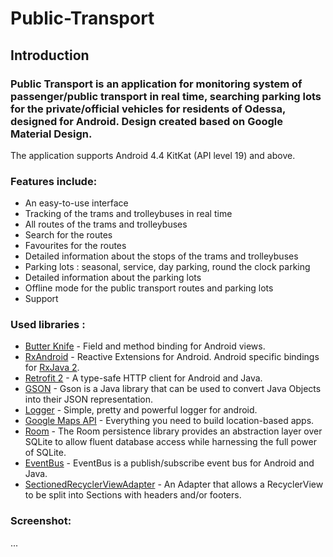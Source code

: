 # Public-Transport

## Introduction

### Public Transport is an application for monitoring system of passenger/public transport in real time, searching parking lots for the private/official vehicles for residents of Odessa, designed for Android. Design created based on Google Material Design. 

The application supports Android 4.4 KitKat (API level 19) and above.

### Features include:
- An easy-to-use interface
- Tracking of the trams and trolleybuses in real time
- All routes of the trams and trolleybuses
- Search for the routes
- Favourites for the routes
- Detailed information about the stops of the trams and trolleybuses 
- Parking lots : seasonal, service, day parking, round the clock parking
- Detailed information about the parking lots
- Offline mode for the public transport routes and parking lots
- Support


### Used libraries :
* [Butter Knife] - Field and method binding for Android views.
* [RxAndroid] - Reactive Extensions for Android. Android specific bindings for [RxJava 2].
* [Retrofit 2] - A type-safe HTTP client for Android and Java.
* [GSON] - Gson is a Java library that can be used to convert Java Objects into their JSON representation.
* [Logger] - Simple, pretty and powerful logger for android.
* [Google Maps API] - Everything you need to build location-based apps.
* [Room] - The Room persistence library provides an abstraction layer over SQLite to allow fluent database access while harnessing the full power of SQLite.
* [EventBus] - EventBus is a publish/subscribe event bus for Android and Java.
* [SectionedRecyclerViewAdapter] - An Adapter that allows a RecyclerView to be split into Sections with headers and/or footers.

### Screenshot:

...

[Butter Knife]: <http://jakewharton.github.io/butterknife/>
[RxAndroid]: <https://github.com/ReactiveX/RxAndroid>
[Retrofit 2]: <http://square.github.io/retrofit/>
[GSON]: <https://github.com/google/gson>
[Logger]: <https://github.com/orhanobut/logger>
[Google Maps API]: <https://developers.google.com/maps/android/>
[Room]: <https://developer.android.com/topic/libraries/architecture/room.html>
[EventBus]: <https://github.com/greenrobot/EventBus>
[SectionedRecyclerViewAdapter]: <https://github.com/luizgrp/SectionedRecyclerViewAdapter> 
[RxJava 2]: <https://github.com/ReactiveX/RxJava>
